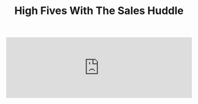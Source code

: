 ﻿---
layout: podcast
title: High Fives With The Sales Huddle
description: In this weeks prospecting podcast, we talked Roger Bernardino, The Sales Huddles VP of Business Development. This episode, we talk a ton about professional development, how to get your team rolling faster, and how they prospect their HR game to the masses.
coverImage: ./img/podcast/podcast-image-25.jpg
refLink: leadiq.com

audioLinks: https://w.soundcloud.com/player/?url=https%3A%2F%2Fapi.soundcloud.com%2Ftracks%2F305763402&amp;auto_play=false&amp;show_artwork=true&amp;visual=true&amp;origin=twitter
webImage: ./img/podcast/video-img/image-25.png
---

<iframe width="100%" height="166" scrolling="no" frameborder="no" src="https://w.soundcloud.com/player/?url=https%3A%2F%2Fapi.soundcloud.com%2Ftracks%2F305763402&amp;auto_play=false&amp;show_artwork=true&amp;visual=true&amp;origin=twitter"></iframe>